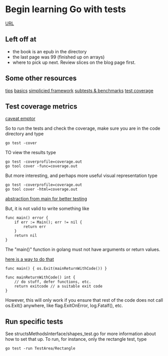 # Begin learning Go with tests

[URL](https://github.com/quii/learn-go-with-tests)

## Left off at

* the book is an epub in the directory
* the last page was 99 (finished up on arrays)
* where to pick up next. Review slices on the blog page first.

## Some other resources

[tips](https://medium.com/@matryer/5-simple-tips-and-tricks-for-writing-unit-tests-in-golang-619653f90742)
[basics](https://blog.alexellis.io/golang-writing-unit-tests/])
[simplicied framework](https://medium.com/@benbjohnson/structuring-tests-in-go-46ddee7a25c)
[subtests & benchmarks](https://blog.golang.org/subtests)
[test coverage](https://blog.golang.org/cover)


## Test coverage metrics

[caveat emptor](https://stackoverflow.com/questions/90002/what-is-a-reasonable-code-coverage-for-unit-tests-and-why)

So to run the tests and check the coverage, make sure you are in the code directory and type
 
 ```
 go test -cover
 ```

TO view the results type

```
go test -coverprofile=coverage.out
go tool cover -func=coverage.out
```

But more interesting, and perhaps more useful visual representation type

```
go test -coverprofile=coverage.out
go tool cover -html=coverage.out
```

[abstraction from main for better testing](https://pace.dev/blog/2020/02/12/why-you-shouldnt-use-func-main-in-golang-by-mat-ryer.html)

But, it is not valid to write something like

```
func main() error {
	if err := Main(); err != nil {
		return err
	}
	return nil
}
```

The "main()" function in golang must not have arguments or return values.

[here is a way to do that](https://stackoverflow.com/questions/4278293/how-do-i-return-from-func-main-in-go)

```
func main() { os.Exit(mainReturnWithCode()) }

func mainReturnWithCode() int {
    // do stuff, defer functions, etc.
    return exitcode // a suitable exit code
}
```

However, this will only work if you ensure that rest of the code does not call os.Exit() anywhere, like flag.ExitOnError, log.Fatalf(), etc.

## Run specific tests

See structsMethodsInterface/shapes_test.go for more information about how to set that up. To run, for instance, only the rectangle test, type

```
go test -run TestArea/Rectangle
```